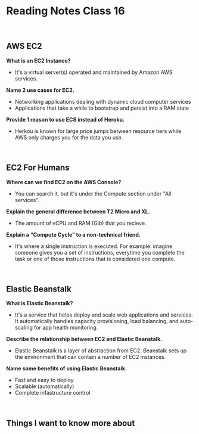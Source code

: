 # Reading Notes Class 16

<br>

## AWS EC2

**What is an EC2 Instance?**

- It's a virtual server(s) operated and maintained by Amazon AWS services.

**Name 2 use cases for EC2.**

- Networking applications dealing with dynamic cloud computer services
- Applications that take a while to bootstrap and persist into a RAM state

**Provide 1 reason to use ECS instead of Heroku.**

- Herkou is known for large price jumps between resource tiers while AWS only charges you for the data you use.

<br>

## EC2 For Humans

**Where can we find EC2 on the AWS Console?**

- You can search it, but it's under the Compute section under "All services".

**Explain the general difference between T2 Micro and XL.**

- The amount of vCPU and RAM (Gib) that you recieve.

**Explain a “Compute Cycle” to a non-technical friend.**

- It's where a single instruction is executed. For example: imagine someone gives you a set of instructions, everytime you complete the task or one of those instructions that is considered one compute.

<br>

## Elastic Beanstalk

**What is Elastic Beanstalk?**

- It's a service that helps deploy and scale web applications and services. It automatically handles capacity provisioning, load balancing, and auto-scaling for app health monitoring.

**Describe the relationship between EC2 and Elastic Beanstalk.**

- Elastic Beanstalk is a layer of abstraction from EC2. Beanstalk sets up the environment that can contain a number of EC2 instances.

**Name some benefits of using Elastic Beanstalk.**

- Fast and easy to deploy
- Scalable (automatically)
- Complete infastructure control

<br>

## Things I want to know more about
